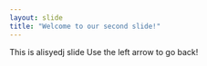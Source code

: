 ```yaml
---
layout: slide
title: "Welcome to our second slide!"
---
```

This is alisyedj slide
Use the left arrow to go back!
